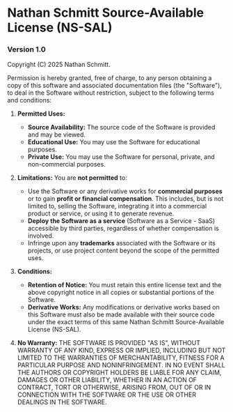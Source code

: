 # Nathan Schmitt Source-Available License (NS-SAL)
### Version 1.0

Copyright (C) 2025 Nathan Schmitt.

Permission is hereby granted, free of charge, to any person obtaining a copy of
this software and associated documentation files (the "Software"), to deal in
the Software without restriction, subject to the following terms and conditions:

1.  **Permitted Uses:**
    * **Source Availability:** The source code of the Software is provided and may be viewed.
    * **Educational Use:** You may use the Software for educational purposes.
    * **Private Use:** You may use the Software for personal, private, and non-commercial purposes.

2.  **Limitations:**
    You are **not permitted** to:
    * Use the Software or any derivative works for **commercial purposes** or to gain **profit or financial compensation**. This includes, but is not limited to, selling the Software, integrating it into a commercial product or service, or using it to generate revenue.
    * **Deploy the Software as a service** (Software as a Service - SaaS) accessible by third parties, regardless of whether compensation is involved.
    * Infringe upon any **trademarks** associated with the Software or its projects, or use project content beyond the scope of the permitted uses.

3.  **Conditions:**
    * **Retention of Notice:** You must retain this entire license text and the above copyright notice in all copies or substantial portions of the Software.
    * **Derivative Works:** Any modifications or derivative works based on this Software must also be made available with their source code under the exact terms of this same Nathan Schmitt Source-Available License (NS-SAL).

4.  **No Warranty:**
    THE SOFTWARE IS PROVIDED "AS IS", WITHOUT WARRANTY OF ANY KIND, EXPRESS OR
    IMPLIED, INCLUDING BUT NOT LIMITED TO THE WARRANTIES OF MERCHANTABILITY,
    FITNESS FOR A PARTICULAR PURPOSE AND NONINFRINGEMENT. IN NO EVENT SHALL
    THE AUTHORS OR COPYRIGHT HOLDERS BE LIABLE FOR ANY CLAIM, DAMAGES OR OTHER
    LIABILITY, WHETHER IN AN ACTION OF CONTRACT, TORT OR OTHERWISE, ARISING
    FROM, OUT OF OR IN CONNECTION WITH THE SOFTWARE OR THE USE OR OTHER DEALINGS
    IN THE SOFTWARE.
